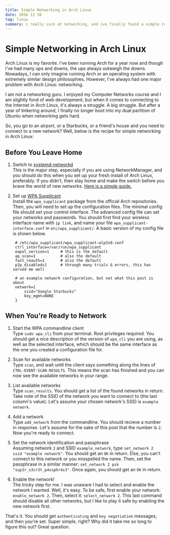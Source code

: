 ```yaml
---
title: Simple Networking in Arch Linux 
date: 2016 12 30
tag: linux
summary: i really suck at networking, and ive finally found a simple recipe for networking in arch
---
```


# Simple Networking in Arch Linux

Arch Linux is my favorite. I've been running Arch for a year now and though I've 
had many ups and downs, the ups always outweigh the downs. Nowadays, I can 
only imagine running Arch or an operating system with extremely similar design
philosophies. However, I've always had one major problem with Arch Linux: networking.  
  
I am not a networking guru. I enjoyed my Computer Networks course and I am slightly
fond of web development, but when it comes to connecting to the Internet in Arch 
Linux, it's always a struggle. A big struggle. But after a year of tinkering around,
I finally no longer boot into my dual partition of Ubuntu when networking gets hard.  
  
So, you go to an airport, or a Starbucks, or a friend's house and you need to connect
to a new network? Well, below is the recipe for simple networking in Arch Linux:  

## Before You Leave Home

1. Switch to [systemd-networkd](https://wiki.archlinux.org/index.php/systemd-networkd)  
	This is the major step, especially if you are using NetworkManager, and you 
	should do this when you set up your fresh install of Arch Linux, preferably. If
	you didn't, then stay home and make the switch before you brave the world of
	new networks. [Here is a simple guide.](http://xmodulo.com/switch-from-networkmanager-to-systemd-networkd.html)  

2. Set up [WPA Supplicant](https://wiki.archlinux.org/index.php/WPA_supplicant)  
	Install the `wpa_supplicant` package from the official Arch repositories. Then,
	you will need to set up the configuration files. The minimal config file
	should set your control interface. The advanced config file can set your
	networks and passwords. You should first find your wireless interface name with 
	`ip link`, and name your file `wpa_supplicant-interface.conf` in `etc/wpa_supplicant/`.
	A basic version of my config file is shown below.  

		# /etc/wpa_supplicant/wpa_supplicant-wlp3s0.conf  
		ctrl_interface=/var/run/wpa_supplicant  
		eapol_version=1		# this is the default  
		ap_scan=1			# also the default  
		fast_reauth=1		# also the default  
		p2p_disabled=1		# through many trials & errors, this has served me well  

		# an example network configuration, but not what this post is about  
		network={   
			ssid="Google Starbucks"  
			key_mgmt=NONE  
		}  

## When You're Ready to Network

1. Start the WPA commandline client  
	Type `sudo wpa_cli` from your terminal. Root privileges required. You should get
	a nice description of the version of `wpa_cli` you are using, as well as the
	selected interface, which should be the same interface as the one you created
	a configuration file for. 

2. Scan for available networks  
	Type `scan`, and wait until the client says something along the lines of
	`CTRL-EVENT-SCAN-RESULTS`. This means the scan has finished and you can 
	now see the available networks in your range.

3. List available networks  
	Type `scan_results`. You should get a list of the found networks in return. Take
	note of the SSID of the network you want to connect to (the last column's value).
	Let's assume your chosen network's SSID is `example network`.

4. Add a network  
	Type `add_network` from the commandline. You should recieve a number in response.
	Let's assume for the sake of this post that the number is `2`. Now you're ready
	to connect.

5. Set the network identification and passphrase  
	Assuming network `2` and SSID `example_network`, 
	type `set_network 2 ssid "example network"`. You should get an `OK` in return. Else,
	you can't connect to this network or you misspelled the name. Then, set the 
	passphrase in a similar manner: `set_network 2 psk "sup3r_s3cr3t_p4ssphr4s3"`.
	Once again, you should get an `OK` in return.

6. Enable the network!  
	The tricky step for me. I was unaware I had to select and enable the network I
	wanted. Well, it's easy. To be safe, first enable your network: `enable_network 2`.
	Then, select it: `select_network 2`. This last command should disable all other 
	networks, but I like to play it safe by enabling the new network first.

That's it. You should get `authenticating` and `key negotiation` messages, and then
you're set. Super simple, right? Why did it take me so long to figure this out?
Great question.  
